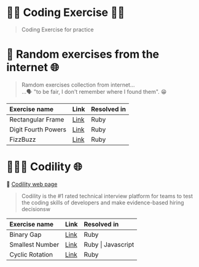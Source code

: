 # 👨‍💻 Coding Exercise 🏋️‍♂️

> Coding Exercise for practice

# 🔮 Random exercises from the internet 🌐
> Ramdom exercises collection from internet...<br/>
> ...🗣️ "to be fair, I don't remember where I found them". 😁

| Exercise name       | Link                                                                                                            | Resolved in |
| :------------------ | :-------------------------------------------------------------------------------------------------------------- | :---------- |
| Rectangular Frame   | [Link](https://github.com/JorgeRodz/Coding_Exercise/tree/master/RandomExerciseFromInternet/Rectangular_frame)   | Ruby        |
| Digit Fourth Powers | [Link](https://github.com/JorgeRodz/Coding_Exercise/tree/master/RandomExerciseFromInternet/Digit_Fourth_Powers) | Ruby        |
| FizzBuzz            | [Link](https://github.com/JorgeRodz/Coding_Exercise/tree/master/RandomExerciseFromInternet/Fizz_Buzz)           | Ruby        |

# 👨🏻‍💻 Codility ️🌐
🔗 [Codility web page](https://app.codility.com/programmers/lessons/1-iterations/)

> Codility is the #1 rated technical interview platform for teams to test the coding skills of developers and make evidence-based hiring decisionsw

| Exercise name   | Link                                                                                      | Resolved in        |
| :-------------- | :---------------------------------------------------------------------------------------- | :----------------- |
| Binary Gap      | [Link](https://github.com/JorgeRodz/Coding_Exercise/tree/master/Codility/Binary_Gap)      | Ruby               |
| Smallest Number | [Link](https://github.com/JorgeRodz/Coding_Exercise/tree/master/Codility/Smallest_Number) | Ruby \| Javascript |
| Cyclic Rotation | [Link](https://github.com/JorgeRodz/Coding_Exercise/tree/master/Codility/Cyclic_Rotation) | Ruby               |
